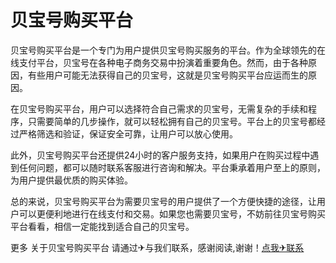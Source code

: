 # 贝宝号购买平台

贝宝号购买平台是一个专门为用户提供贝宝号购买服务的平台。作为全球领先的在线支付平台，贝宝号在各种电子商务交易中扮演着重要角色。然而，由于各种原因，有些用户可能无法获得自己的贝宝号，这就是贝宝号购买平台应运而生的原因。

在贝宝号购买平台，用户可以选择符合自己需求的贝宝号，无需复杂的手续和程序，只需要简单的几步操作，就可以轻松拥有自己的贝宝号。平台上的贝宝号都经过严格筛选和验证，保证安全可靠，让用户可以放心使用。

此外，贝宝号购买平台还提供24小时的客户服务支持，如果用户在购买过程中遇到任何问题，都可以随时联系客服进行咨询和解决。平台秉承着用户至上的原则，为用户提供最优质的购买体验。

总的来说，贝宝号购买平台为需要贝宝号的用户提供了一个方便快捷的途径，让用户可以更便利地进行在线支付和交易。如果您也需要贝宝号，不妨前往贝宝号购买平台看看，相信一定能找到适合自己的贝宝号。

更多 关于贝宝号购买平台 请通过✈与我们联系，感谢阅读,谢谢！[点我✈联系](https://acc.k02.cc)